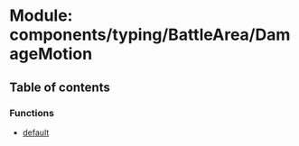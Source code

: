 # Module: components/typing/BattleArea/DamageMotion

## Table of contents

### Functions

- [default](../functions/components_typing_BattleArea_DamageMotion.default.md)
